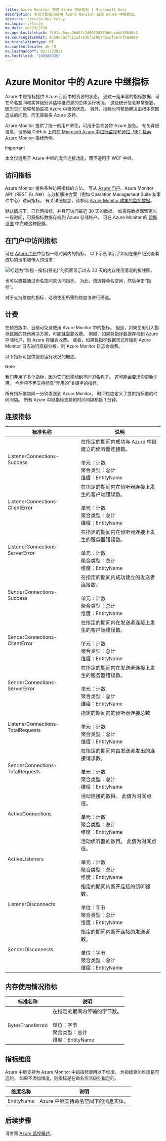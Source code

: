 ```yaml
---
title: Azure Monitor 中的 Azure 中继指标 | Microsoft Docs
description: 本文介绍如何使用 Azure Monitor 监视 Azure 中继状态。
services: service-bus-relay
ms.topic: article
ms.date: 06/23/2020
ms.openlocfilehash: 7f91ac0aec46d0fc24901585156dceabb18640c1
ms.sourcegitcommit: e559daa1f7115d703bfa1b87da1cf267bf6ae9e8
ms.translationtype: MT
ms.contentlocale: zh-CN
ms.lasthandoff: 02/17/2021
ms.locfileid: "100586835"
---
```

# <a name="azure-relay-metrics-in-azure-monitor"></a>Azure Monitor 中的 Azure 中继指标 
Azure 中继指标提供 Azure 订阅中的资源的状态。 通过一组丰富的指标数据，可在命名空间和实体级别评估中继资源的总体运行状况。 这些统计信息非常重要，因为它们能够帮助监视 Azure 中继的状态。 另外，指标也可帮助解决由根本原因造成的问题，而无需联系 Azure 支持。

Azure Monitor 提供了统一的用户界面，可用于监视各种 Azure 服务。 有关详细信息，请参阅 GitHub 上的[在 Microsoft Azure 中进行监视](../azure-monitor/overview.md)和[通过 .NET 检索 Azure Monitor 指标](https://github.com/Azure-Samples/monitor-dotnet-metrics-api)示例。

> [!IMPORTANT]
> 本文仅适用于 Azure 中继的混合连接功能，而不适用于 WCF 中继。 

## <a name="access-metrics"></a>访问指标

Azure Monitor 提供多种访问指标的方法。 可从 [Azure 门户](https://portal.azure.com)、Azure Monitor API（REST 和 .Net）与分析解决方案（例如 Operation Management Suite 和事件中心）访问指标。 有关详细信息，请参阅 [Azure Monitor 收集的监视数据](../azure-monitor/data-platform.md)。

默认情况下，已启用指标，并且可访问最近 30 天的数据。 如需将数据保留更长一段时间，可将指标数据存档到 Azure 存储帐户。 可在 Azure Monitor 的 [诊断设置](../azure-monitor/essentials/diagnostic-settings.md) 中完成这种配置。

## <a name="access-metrics-in-the-portal"></a>在门户中访问指标

可在 [Azure 门户](https://portal.azure.com)中监视一段时间内的指标。 以下示例演示了如何在帐户级别查看成功的请求和传入的请求：

![标题为“监视 - 指标(预览)”的页面显示过去 30 天的内存使用情况的折线图。][1]

也可以直接通过命名空间来访问指标。 为此，请选择命名空间，然后单击“指标”。 

对于支持维度的指标，必须使用所需的维度值进行筛选。

## <a name="billing"></a>计费

在预览版中，目前可免费使用 Azure Monitor 中的指标。 但是，如果使用引入指标数据的其他解决方案，可能就需要收费。 例如，如果将指标数据存档到 Azure 存储帐户，则 Azure 存储会收费。 或者，如果将指标数据流式传输到 Azure Monitor 日志进行高级分析，则 Azure Monitor 日志会收费。

以下指标可提供服务运行状况的概述。 

> [!NOTE]
> 我们弃用了多个指标，因为它们已移动到不同的名称下。 这可能会要求你更新引用。 今后将不再支持标有“弃用的”关键字的指标。

所有指标值每隔一分钟发送到 Azure Monitor。 时间粒度定义了提供指标值的时间间隔。 所有 Azure 中继指标支持的时间间隔都是 1 分钟。

## <a name="connection-metrics"></a>连接指标

| 标准名称 | 说明 |
| ------------------- | ----------------- |
| ListenerConnections-Success  | 在指定的期间内成功与 Azure 中继建立的侦听器连接数。 <br/><br/> 单元：计数 <br/> 聚合类型：总计 <br/> 维度：EntityName|
|ListenerConnections-ClientError |在指定的期间内在侦听器连接上发生的客户端错误数。<br/><br/> 单元：计数 <br/> 聚合类型：总计 <br/> 维度：EntityName|
|ListenerConnections-ServerError |在指定的期间内在侦听器连接上发生的服务器错误数。<br/><br/> 单元：计数 <br/> 聚合类型：总计 <br/> 维度：EntityName|
|SenderConnections-Success |在指定的期间内成功建立的发送者连接数。<br/><br/> 单元：计数 <br/> 聚合类型：总计 <br/> 维度：EntityName|
|SenderConnections-ClientError |在指定的期间内在发送者连接上发生的客户端错误数。<br/><br/> 单元：计数 <br/> 聚合类型：总计 <br/> 维度：EntityName|
|SenderConnections-ServerError |在指定的期间内在发送者连接上发生的服务器错误数。<br/><br/> 单元：计数 <br/> 聚合类型：总计 <br/> 维度：EntityName|
|ListenerConnections-TotalRequests |指定的期间内的侦听器连接总数<br/><br/> 单元：计数 <br/> 聚合类型：总计 <br/> 维度：EntityName|
|SenderConnections-TotalRequests |在指定的期间内由发送者发出的连接请求数。<br/><br/> 单元：计数 <br/> 聚合类型：总计 <br/> 维度：EntityName|
|ActiveConnections |活动连接的数目。 此值为时间点值。<br/><br/> 单元：计数 <br/> 聚合类型：总计 <br/> 维度：EntityName|
|ActiveListeners |活动侦听器的数目。 此值为时间点值。<br/><br/> 单元：计数 <br/> 聚合类型：总计 <br/> 维度：EntityName|
|ListenerDisconnects |指定的期间内断开连接的侦听器数。<br/><br/> 单位：字节 <br/> 聚合类型：总计 <br/> 维度：EntityName|
|SenderDisconnects |指定的期间内断开连接的发送者数。<br/><br/> 单位：字节 <br/> 聚合类型：总计 <br/> 维度：EntityName|

## <a name="memory-usage-metrics"></a>内存使用情况指标

| 标准名称 | 说明 |
| ------------------- | ----------------- |
|BytesTransferred |在指定的期间内传输的字节数。<br/><br/> 单位：字节 <br/> 聚合类型：总计 <br/> 维度：EntityName|

## <a name="metrics-dimensions"></a>指标维度

Azure 中继支持为 Azure Monitor 中的指标使用以下维度。 为指标添加维度是可选的。 如果不添加维度，则指标是在命名空间级别指定的。 

|维度名称|说明|
| ------------------- | ----------------- |
|EntityName| Azure 中继支持命名空间下的消息实体。|

## <a name="next-steps"></a>后续步骤

请参阅 [Azure 监视概述](../azure-monitor/overview.md)。

[1]: ./media/relay-metrics-azure-monitor/relay-monitor1.png
